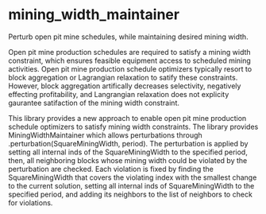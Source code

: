 # mining_width_maintainer
Perturb open pit mine schedules, while maintaining desired mining width.

Open pit mine production schedules are required to satisfy a mining width constraint, which ensures feasible equipment access to scheduled mining activities. Open pit mine production schedule optimizers typically resort to block aggregation or Lagrangian relaxation to satify these constraints. However, block aggregation artifically decreases selectivity, negatively effecting profitability, and Langrangian relaxation does not explicity gaurantee satifaction of the mining width constraint.

This library provides a new approach to enable open pit mine production schedule optimizers to satisfy mining width constraints. The library provides MiningWidthMaintainer which allows perturbations through .perturbation(SquareMiningWidth, period). The perturbation is applied by setting all internal inds of the SquareMiningWidth to the specified period, then, all neighboring blocks whose mining width could be violated by the perturbation are checked. Each violation is fixed by finding the SquareMiningWidth that covers the violating index with the smallest change to the current solution, setting all internal inds of SquareMiningWidth to the specified period, and adding its neighbors to the list of neighbors to check for violations.

